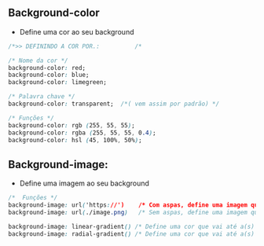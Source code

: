 
## Background-color
* Define uma cor ao seu background

```css
/*>> DEFININDO A COR POR.:          /* 

/* Nome da cor */
background-color: red; 
background-color: blue;
background-color: limegreen;

/* Palavra chave */
background-color: transparent;  /*( vem assim por padrão) */

/* Funções */ 
background-color: rgb (255, 55, 55);
background-color: rgba (255, 55, 55, 0.4);
background-color: hsl (45, 100%, 50%);
```


## Background-image:
* Define uma imagem ao seu background 
```css
/*  Funções */
background-image: url('https://')    /* Com aspas, define uma imagem que está salva na web */
background-image: url(./image.png)   /* Sem aspas, define uma imagem que está salva no repositório */     

background-image: linear-gradient() /* Define uma cor que vai até a(s) outra(s) em forma de linha */
background-image: radial-gradient() /* Define uma cor que vai até a(s) outra(s) em forma de círculo
```